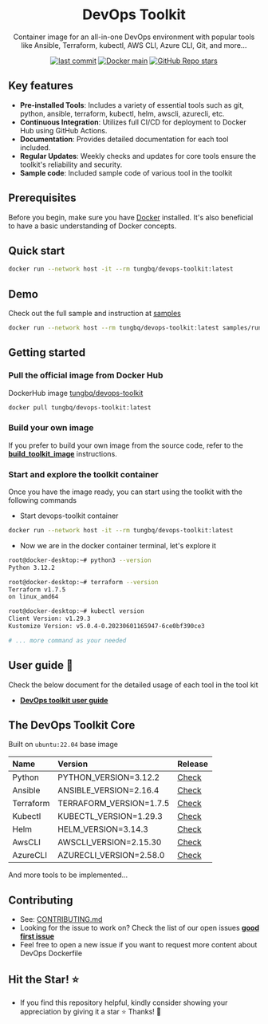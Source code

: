 <h1 align="center">DevOps Toolkit</h1>

<p align="center">Container image for an all-in-one DevOps environment with popular tools like Ansible, Terraform, kubectl, AWS CLI, Azure CLI, Git, and more...</p>

<p align="center">
  <a href="https://img.shields.io/github/last-commit/tungbq/devops-toolkit/main"><img alt="last commit" src="https://img.shields.io/github/last-commit/tungbq/devops-toolkit/main" /></a>
  <a href="[https://github.com/tungbq/devops-toolkit/stargazers](https://github.com/tungbq/devops-toolkit/actions/workflows/docker-image-main.yml/badge.svg)">
     <img alt="Docker main" src="https://github.com/tungbq/devops-toolkit/actions/workflows/docker-image-main.yml/badge.svg"/></a>
  <a href="https://github.com/tungbq/devops-toolkit/stargazers"><img alt="GitHub Repo stars" src="https://img.shields.io/github/stars/tungbq/devops-toolkit"/></a>
</p>

## Key features

- **Pre-installed Tools**: Includes a variety of essential tools such as git, python, ansible, terraform, kubectl, helm, awscli, azurecli, etc.
- **Continuous Integration**: Utilizes full CI/CD for deployment to Docker Hub using GitHub Actions.
- **Documentation**: Provides detailed documentation for each tool included.
- **Regular Updates**: Weekly checks and updates for core tools ensure the toolkit's reliability and security.
- **Sample code**: Included sample code of various tool in the toolkit

## Prerequisites

Before you begin, make sure you have [Docker](https://docs.docker.com/engine/install/) installed. It's also beneficial to have a basic understanding of Docker concepts.

## Quick start

```bash
docker run --network host -it --rm tungbq/devops-toolkit:latest
```

## Demo

Check out the full sample and instruction at [samples](./samples/)

```bash
docker run --network host --rm tungbq/devops-toolkit:latest samples/run_sample.sh
```

## Getting started

### Pull the official image from Docker Hub

DockerHub image [tungbq/devops-toolkit](https://hub.docker.com/r/tungbq/devops-toolkit)

```bash
docker pull tungbq/devops-toolkit:latest
```

### Build your own image

If you prefer to build your own image from the source code, refer to the [**build_toolkit_image**](./docs/build/build_toolkit_image.md) instructions.

### Start and explore the toolkit container

Once you have the image ready, you can start using the toolkit with the following commands

- Start devops-toolkit container

```bash
docker run --network host -it --rm tungbq/devops-toolkit:latest
```

- Now we are in the docker container terminal, let's explore it

```bash
root@docker-desktop:~# python3 --version
Python 3.12.2

root@docker-desktop:~# terraform --version
Terraform v1.7.5
on linux_amd64

root@docker-desktop:~# kubectl version
Client Version: v1.29.3
Kustomize Version: v5.0.4-0.20230601165947-6ce0bf390ce3

# ... more command as your needed
```

## User guide 📖

Check the below document for the detailed usage of each tool in the tool kit

- [**DevOps toolkit user guide**](./docs/usage/README.md)

## The DevOps Toolkit Core

Built on `ubuntu:22.04` base image

| Name      | Version                 | Release                                                                                            |
| :-------- | :---------------------- | :------------------------------------------------------------------------------------------------- |
| Python    | PYTHON_VERSION=3.12.2   | [Check](https://www.python.org/downloads/source/)                                                  |
| Ansible   | ANSIBLE_VERSION=2.16.4  | [Check](https://docs.ansible.com/ansible/latest/reference_appendices/release_and_maintenance.html) |
| Terraform | TERRAFORM_VERSION=1.7.5 | [Check](https://releases.hashicorp.com/terraform/)                                                 |
| Kubectl   | KUBECTL_VERSION=1.29.3  | [Check](https://dl.k8s.io/release/stable.txt)                                                      |
| Helm      | HELM_VERSION=3.14.3     | [Check](https://github.com/helm/helm/releases)                                                     |
| AwsCLI    | AWSCLI_VERSION=2.15.30  | [Check](https://raw.githubusercontent.com/aws/aws-cli/v2/CHANGELOG.rst)                            |
| AzureCLI  | AZURECLI_VERSION=2.58.0 | [Check](https://learn.microsoft.com/en-us/cli/azure/release-notes-azure-cli)                       |

And more tools to be implemented...

## Contributing

- See: [CONTRIBUTING.md](./CONTRIBUTING.md)
- Looking for the issue to work on? Check the list of our open issues [**good first issue**](https://github.com/tungbq/devops-toolkit/issues?q=is%3Aissue+is%3Aopen+label%3A%22good+first+issue%22)
- Feel free to open a new issue if you want to request more content about DevOps Dockerfile

## Hit the Star! ⭐

- If you find this repository helpful, kindly consider showing your appreciation by giving it a star ⭐ Thanks! 💖
